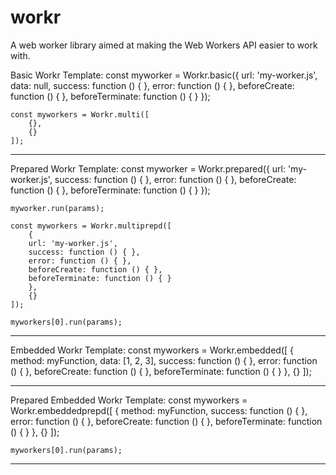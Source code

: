# workr
A web worker library aimed at making the Web Workers API easier to work with.


Basic Workr Template:
    const myworker = Workr.basic({
        url: 'my-worker.js',
        data: null,
        success: function () { },
        error: function () { },
        beforeCreate: function () { },
        beforeTerminate: function () { }
    });

    const myworkers = Workr.multi([
        {},
        {}
    ]);

--------------------------

Prepared Workr Template:
    const myworker = Workr.prepared({
        url: 'my-worker.js',
        success: function () { },
        error: function () { },
        beforeCreate: function () { },
        beforeTerminate: function () { }
    });

    myworker.run(params);

    const myworkers = Workr.multiprepd([
        {
        url: 'my-worker.js',
        success: function () { },
        error: function () { },
        beforeCreate: function () { },
        beforeTerminate: function () { }
        },
        {}
    ]);

    myworkers[0].run(params);

-------------------------

Embedded Workr Template:
    const myworkers = Workr.embedded([
        {
            method: myFunction,
            data: [1, 2, 3],
            success: function () { },
            error: function () { },
            beforeCreate: function () { },
            beforeTerminate: function () { }
        },
        {}
    ]);

-----------------------

Prepared Embedded Workr Template:
    const myworkers = Workr.embeddedprepd([
        {
            method: myFunction,
            success: function () { },
            error: function () { },
            beforeCreate: function () { },
            beforeTerminate: function () { }
        },
        {}
    ]);

    myworkers[0].run(params);
    
-----------------------